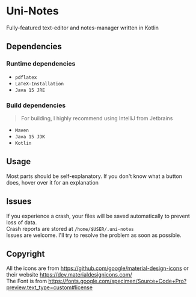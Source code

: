 # Uni-Notes
Fully-featured text-editor and notes-manager written in Kotlin
## Dependencies
### Runtime dependencies
- `pdflatex`
- `LaTeX-Installation`
- `Java 15 JRE`

### Build dependencies
> For building, I highly recommend using IntelliJ from Jetbrains
- `Maven`
- `Java 15 JDK`
- `Kotlin`

## Usage
Most parts should be self-explanatory.
If you don't know what a button does, hover over it for an explanation

## Issues
If you experience a crash, your files will be saved automatically to prevent loss of data.  
Crash reports are stored at `/home/$USER/.uni-notes`  
Issues are welcome. I'll try to resolve the problem as soon as possible.

## Copyright
All the icons are from https://github.com/google/material-design-icons or their website https://dev.materialdesignicons.com/  
The Font is from https://fonts.google.com/specimen/Source+Code+Pro?preview.text_type=custom#license
